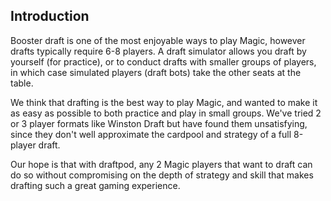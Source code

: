 ## Introduction 

Booster draft is one of the most enjoyable ways to play Magic, however drafts typically require 6-8 players.  A draft simulator allows you draft by yourself (for practice), or to conduct drafts with smaller groups of players,  in which case simulated players (draft bots) take the other seats at the table.

We think that drafting is the best way to play Magic, and wanted to make it as easy as possible to both practice and play in small groups. We've tried 2 or 3 player formats like Winston Draft but have found them unsatisfying, since they don't well approximate the cardpool and strategy of a full 8-player draft. 
  
Our hope is that with draftpod, any 2 Magic players that want to draft can do so without compromising on the depth of strategy and skill that makes drafting such a great gaming experience.
